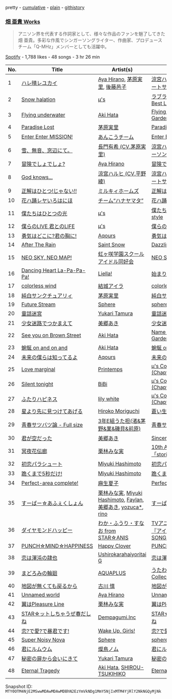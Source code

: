 pretty - [cumulative](/playlists/cumulative/37i9dQZF1DX4w7ghxoWOTa.md) - [plain](/playlists/plain/37i9dQZF1DX4w7ghxoWOTa) - [githistory](https://github.githistory.xyz/mackorone/spotify-playlist-archive/blob/main/playlists/plain/37i9dQZF1DX4w7ghxoWOTa)

### [畑 亜貴 Works](https://open.spotify.com/playlist/37i9dQZF1DX4w7ghxoWOTa)

> アニソン界を代表する作詞家として、様々な作品のファンを魅了してきた畑 亜貴。多彩な作風でシンガーソングライター、作曲家、プロデュースチーム「Q\-MHz」メンバーとしても活躍中。

[Spotify](https://open.spotify.com/user/spotify) - 1,788 likes - 48 songs - 3 hr 26 min

| No. | Title | Artist(s) | Album | Length |
|---|---|---|---|---|
| 1 | [ハレ晴レユカイ](https://open.spotify.com/track/651dM1w0QS5qG1qdL2zraO) | [Aya Hirano](https://open.spotify.com/artist/3i2cfgYBlN8krGOtCqEYHj), [茅原実里](https://open.spotify.com/artist/2BVUhHYQGZDr1YOQuySRuZ), [後藤邑子](https://open.spotify.com/artist/125fR1G9GJOC9YD8ZQ7a0Q) | [涼宮ハルヒの完奏〜コンプリートサウンドトラック〜](https://open.spotify.com/album/5Th1Ca5zP4rocYmRCY59NI) | 3:35 |
| 2 | [Snow halation](https://open.spotify.com/track/7B2YKWz6UoXvOUEX32r3ov) | [μ's](https://open.spotify.com/artist/2hYjPkmTry3LYVVSymws5i) | [ラブライブ! μ's Best Album Best Live! Collection](https://open.spotify.com/album/3D6S8s4QyjcF92x5oMZBKU) | 4:20 |
| 3 | [Flying underwater](https://open.spotify.com/track/5MYFcGMjfYCrqsgw7nZcHr) | [Aki Hata](https://open.spotify.com/artist/2BcuB8z8yMBCNCm1WnTke7) | [Flying underwater \- KAIKO Garden Vol.03 \-](https://open.spotify.com/album/50rtMfiW00oAFOREkPNaux) | 3:30 |
| 4 | [Paradise Lost](https://open.spotify.com/track/2bwOFXhpw67kglSOTO9Q2i) | [茅原実里](https://open.spotify.com/artist/2BVUhHYQGZDr1YOQuySRuZ) | [Paradise Lost](https://open.spotify.com/album/5i7vFlY7TmEJLTIIaWmIDP) | 4:43 |
| 5 | [Enter Enter MISSION!](https://open.spotify.com/track/7cmX1cBE5n0RWjOJ6dWAEQ) | [あんこうチーム](https://open.spotify.com/artist/70rOGXZSfjcHvPt6risXrJ) | [Enter Enter MISSION!](https://open.spotify.com/album/7eItUmp8TJdTiOaE7DYctX) | 4:05 |
| 6 | [雪、無音、窓辺にて。](https://open.spotify.com/track/14P8J1kHSxa7h7O0Y2S6Pe) | [長門有希 \(CV.茅原実里\)](https://open.spotify.com/artist/6sApso3RvtZgoqPpkWIdsB) | [涼宮ハルヒの憂鬱 キャラクターソング \(Vol.2 長門有希\)](https://open.spotify.com/album/6nGmXtQlwNjWT5B7sUfKP7) | 4:30 |
| 7 | [冒険でしょでしょ?](https://open.spotify.com/track/5yolws5GuK8GemMTTeSsxh) | [Aya Hirano](https://open.spotify.com/artist/3i2cfgYBlN8krGOtCqEYHj) | [冒険でしょでしょ?](https://open.spotify.com/album/1VX60De1ZNF0osyP5FpeXU) | 4:18 |
| 8 | [God knows...](https://open.spotify.com/track/71ccYxWvQJ66ebPUZScJzn) | [涼宮ハルヒ \(CV.平野 綾\)](https://open.spotify.com/artist/4eWMhmDkvSkgeHo0D2RT31) | [涼宮ハルヒの完奏〜コンプリートサウンドトラック〜](https://open.spotify.com/album/5Th1Ca5zP4rocYmRCY59NI) | 4:38 |
| 9 | [正解はひとつ!じゃない!!](https://open.spotify.com/track/3slLs4vWwt1aWW8PkFdSmO) | [ミルキィホームズ](https://open.spotify.com/artist/4XgSkyo3tmEoKYYBzFhyQu) | [正解はひとつ!じゃない!!](https://open.spotify.com/album/76bsRzjKBt66xEgseoXb64) | 4:02 |
| 10 | [花ハ踊レヤいろはにほ](https://open.spotify.com/track/7DGlPJwVQY3INApfDS0l8P) | [チーム“ハナヤマタ”](https://open.spotify.com/artist/099PpAOXjE1xbE6gN7214P) | [花ハ踊レヤいろはにほ](https://open.spotify.com/album/6KqK4ORYe2KvTXbIoTlvoj) | 4:10 |
| 11 | [僕たちはひとつの光](https://open.spotify.com/track/005NUwN5Mnre7uZ0KkQCaG) | [μ's](https://open.spotify.com/artist/2hYjPkmTry3LYVVSymws5i) | [僕たちはひとつの光/Future style](https://open.spotify.com/album/1MYEucgIhngkOi11Mj6yV1) | 4:55 |
| 12 | [僕らのLIVE 君とのLIFE](https://open.spotify.com/track/3N3jaGb18pYfFzpe1GZgfI) | [μ's](https://open.spotify.com/artist/2hYjPkmTry3LYVVSymws5i) | [僕らのLIVE 君とのLIFE](https://open.spotify.com/album/5Jm69hA6DIRSxKeBKUxPeH) | 5:23 |
| 13 | [勇気はどこに?君の胸に!](https://open.spotify.com/track/2w5T8mOOsekn2uFtsHuK89) | [Aqours](https://open.spotify.com/artist/6zxQda06WxXX8GmCeYstwV) | [勇気はどこに?君の胸に!](https://open.spotify.com/album/0hN7zdvqkfWdnz0hPcOj9T) | 4:44 |
| 14 | [After The Rain](https://open.spotify.com/track/1nzjVytuj9ctrHGpctCAIV) | [Saint Snow](https://open.spotify.com/artist/5bAFl5UIKoCUr4A6090lR7) | [Dazzling White Town](https://open.spotify.com/album/07OQgrBCdszGK0JaU2s1Uv) | 4:31 |
| 15 | [NEO SKY, NEO MAP!](https://open.spotify.com/track/4AMtutbqOdlw9ybtWSE1et) | [虹ヶ咲学園スクールアイドル同好会](https://open.spotify.com/artist/6xWuh7ypIYMh9BhqfHtQN1) | [NEO SKY, NEO MAP!](https://open.spotify.com/album/54ABJqkUjleMloogUpIQ0M) | 4:37 |
| 16 | [Dancing Heart La\-Pa\-Pa\-Pa!](https://open.spotify.com/track/3KJwVgA2M5SgZ4p0kjMpKk) | [Liella!](https://open.spotify.com/artist/2U3Vgx19saFDI9ZH4KzEIn) | [始まりは君の空](https://open.spotify.com/album/2VSJLU9QyXK68Q2IDKcXd2) | 3:18 |
| 17 | [colorless wind](https://open.spotify.com/track/1rdBCDqgSUClknAjpTEm9q) | [結城アイラ](https://open.spotify.com/artist/0O5WwSQoEqxts7FFBDsB6E) | [colorless wind](https://open.spotify.com/album/41h783J9c8LqnCrNPQkynK) | 4:57 |
| 18 | [純白サンクチュアリィ](https://open.spotify.com/track/1DOvTy3Ysf7b8VobWpbdZR) | [茅原実里](https://open.spotify.com/artist/2BVUhHYQGZDr1YOQuySRuZ) | [純白サンクチュアリィ](https://open.spotify.com/album/4KZcIpumgWdYOfIXl35bxE) | 4:52 |
| 19 | [Future Stream](https://open.spotify.com/track/6UdqfaKd83bFRoTi6EVhPL) | [Sphere](https://open.spotify.com/artist/7qAl67yej6N3CHV5XJShP7) | [sphere](https://open.spotify.com/album/3JCMIhHXXqsrRnNPGFfWNU) | 4:20 |
| 20 | [童話迷宮](https://open.spotify.com/track/1lEDbcMIAPnT2HYjxpDy3t) | [Yukari Tamura](https://open.spotify.com/artist/7hb4cZrq9Myg7VEqI2z0hJ) | [童話迷宮](https://open.spotify.com/album/3N5adcjY3Er5xUnU7eYpQn) | 3:55 |
| 21 | [少女迷路でつかまえて](https://open.spotify.com/track/160vKqpghe9g2y3HV0ryfg) | [美郷あき](https://open.spotify.com/artist/4qEleN0MdPvcOOyiOqRBjy) | [少女迷路でつかまえて](https://open.spotify.com/album/786JSY42TK9kf5OH7IvbPr) | 4:08 |
| 22 | [See you on Brown Street](https://open.spotify.com/track/3dmTVfo6kIZIREDhc6ATiq) | [Aki Hata](https://open.spotify.com/artist/2BcuB8z8yMBCNCm1WnTke7) | [Name of the mirror \- KAIKO Garden Vol.05 \-](https://open.spotify.com/album/4uakqrl9w5wVfDBWbCth4f) | 3:32 |
| 23 | [蜿蜒 on and on and](https://open.spotify.com/track/2HLPuvybdx0NHKGTzRZHce) | [Aki Hata](https://open.spotify.com/artist/4OeurE1dYEfIjd2STbvMoC) | [蜿蜒 on and on and](https://open.spotify.com/album/5tCDKOjAmQHBbXBY0ULfP2) | 5:00 |
| 24 | [未来の僕らは知ってるよ](https://open.spotify.com/track/4Kr4DGSLD2SRmjxNjfm3uS) | [Aqours](https://open.spotify.com/artist/6zxQda06WxXX8GmCeYstwV) | [未来の僕らは知ってるよ](https://open.spotify.com/album/1MlqcaVEU0wY1jDr1lka7U) | 4:10 |
| 25 | [Love marginal](https://open.spotify.com/track/69oopEcHr93WjL84ZGg0oS) | [Printemps](https://open.spotify.com/artist/5UDdlpW0SOJwKm8ZkSbO30) | [μ's Complete BEST BOX \(Chapter.07\)](https://open.spotify.com/album/7nNBandGoFJqSVTHCVlt8F) | 4:32 |
| 26 | [Silent tonight](https://open.spotify.com/track/5klLVOYKURBm2cVEDUkCIH) | [BiBi](https://open.spotify.com/artist/2Y3ofvZHDfYYsmOHdpPy2D) | [μ's Complete BEST BOX \(Chapter.08\)](https://open.spotify.com/album/0QSPYBVhpK1CgN0kFKPqEb) | 5:17 |
| 27 | [ふたりハピネス](https://open.spotify.com/track/1bREyD3RVvhVzx87miKQH2) | [lily white](https://open.spotify.com/artist/0AVxxoSuVTDb0JamZGKmmA) | [μ's Complete BEST BOX \(Chapter.09\)](https://open.spotify.com/album/56r4XvKUMrmB9kcRFIbZmv) | 6:10 |
| 28 | [星より先に見つけてあげる](https://open.spotify.com/track/4JfFC0KteCysB94ooYSbli) | [Hiroko Moriguchi](https://open.spotify.com/artist/1F26f2fTqYBhCtp6sXAsQV) | [蒼い生命](https://open.spotify.com/album/3NHgyxIWN5N5xA42fxTG2F) | 3:52 |
| 29 | [青春サツバツ論 \- Full size](https://open.spotify.com/track/0PY7EFmEa52bsJ12xSq4B5) | [3年E組うた担\(渚&茅野&業&磯貝&前原\)](https://open.spotify.com/artist/3ZZhxEl0lkwP7QwB8Vi1rf) | [青春サツバツ論](https://open.spotify.com/album/3arlRorn9ipIUsI1LY7ACQ) | 3:43 |
| 30 | [君が空だった](https://open.spotify.com/track/6bg06pwmfEEkmaBvdVd5Oq) | [美郷あき](https://open.spotify.com/artist/4qEleN0MdPvcOOyiOqRBjy) | [Sincerely](https://open.spotify.com/album/2BKu5vTHvDmpXf4iN1v0R1) | 4:34 |
| 31 | [冥夜花伝廊](https://open.spotify.com/track/4nwJ3EgHW8qxfFFiwmFMbV) | [栗林みな実](https://open.spotify.com/artist/4HqHuqNCbQAqxAzzDZwpvz) | [10th Anniversary Best Album「stories」](https://open.spotify.com/album/0c97w5Guoaf8BPCTf6B12O) | 4:08 |
| 32 | [初恋パラシュート](https://open.spotify.com/track/1VbwRMn4rGTFUSe6wqz4cF) | [Miyuki Hashimoto](https://open.spotify.com/artist/7CvaCbO8PdEISO5PuVzp3u) | [初恋パラシュート](https://open.spotify.com/album/15m915d6d6DSM8uPEk0opF) | 3:53 |
| 33 | [跪くまで5秒だけ!](https://open.spotify.com/track/1KxFSyKu72LLwcTzLzOBiv) | [Miyuki Hashimoto](https://open.spotify.com/artist/7CvaCbO8PdEISO5PuVzp3u) | [跪くまで5秒だけ!](https://open.spotify.com/album/6JrpdQpd5MYxEYILUDv40E) | 4:22 |
| 34 | [Perfect\-area complete!](https://open.spotify.com/track/4EXGfnQPnDQrtZPUIrveL3) | [麻生夏子](https://open.spotify.com/artist/1DDZtVeKCSNTVs2EupUsQ1) | [Perfect\-area complete!](https://open.spotify.com/album/5kVBlTeeGPK0ufg742c49h) | 4:03 |
| 35 | [すーぱー☆あふぇくしょん](https://open.spotify.com/track/320unxHvAM7fZWXGC1ecEg) | [栗林みな実](https://open.spotify.com/artist/4HqHuqNCbQAqxAzzDZwpvz), [Miyuki Hashimoto](https://open.spotify.com/artist/7CvaCbO8PdEISO5PuVzp3u), [Faylan](https://open.spotify.com/artist/2yGZV8ZFKaoOxtvL4aUAIO), [美郷あき](https://open.spotify.com/artist/4qEleN0MdPvcOOyiOqRBjy), [yozuca\*](https://open.spotify.com/artist/4VjL4soNJonIpplG1GOCvh), [rino](https://open.spotify.com/artist/62EyAYQ2AnBGw5BSWe48dW) | [すーぱー☆あふぇくしょん](https://open.spotify.com/album/1aS3QRVZ9o88S4sO1xS6bw) | 3:31 |
| 36 | [ダイヤモンドハッピー](https://open.spotify.com/track/3mqrEi3pYXH9YqO0AHr2fn) | [わか・ふうり・すなお from STAR☆ANIS](https://open.spotify.com/artist/0xzkx0ukfziouCZGRJ54Tx) | [TVアニメ/データカードダス『アイカツ!』COMPLETE SONGS12](https://open.spotify.com/album/6oGCfLrXyvdxGPqE16cqgk) | 4:08 |
| 37 | [PUNCH☆MIND☆HAPPINESS](https://open.spotify.com/track/5VpshhnsseZ9rV3tlZXTtl) | [Happy Clover](https://open.spotify.com/artist/75P5zGNnt9MZDRvG7UmcjO) | [PUNCH☆MIND☆HAPPINESS](https://open.spotify.com/album/2U94VoeNyJhoN7WV7MIIN5) | 3:24 |
| 38 | [恋は渾沌の隷也](https://open.spotify.com/track/2g1k9DguVUrZSPIVzcphlQ) | [Ushirokarahaiyoritai G](https://open.spotify.com/artist/1qwO6Qzw4TAoAdePpNi7vV) | [恋は渾沌の隷也](https://open.spotify.com/album/4lMBsQMi6L2p7jYHzssp9t) | 3:58 |
| 39 | [まどろみの輪廻](https://open.spotify.com/track/4eidZt7uo0wp6QjBe1BxPC) | [AQUAPLUS](https://open.spotify.com/artist/7B4fCLODC0dNTjTQkmrDPw) | [うたわれるもの Piano Collection Vol.1](https://open.spotify.com/album/5SXIjXBWwwnolPU5IfB58J) | 4:53 |
| 40 | [地図が無くても戻るから](https://open.spotify.com/track/0YbL6UQ5UmpTYp5tkUYV1N) | [古川 慎](https://open.spotify.com/artist/7cqs65sOpEfqF5T0XFnAWc) | [地図が無くても戻るから](https://open.spotify.com/album/7lJlIPZJvbochnbSB28Tpk) | 4:13 |
| 41 | [Unnamed world](https://open.spotify.com/track/6A6Ast2a0l6Npzk5GVDENR) | [Aya Hirano](https://open.spotify.com/artist/3i2cfgYBlN8krGOtCqEYHj) | [Unnamed world](https://open.spotify.com/album/6rXdmMvPDbFt48dWnzrY3a) | 3:32 |
| 42 | [翼はPleasure Line](https://open.spotify.com/track/6akQfuvvdRFAM54GwSHUwv) | [栗林みな実](https://open.spotify.com/artist/4HqHuqNCbQAqxAzzDZwpvz) | [翼はPleasure Line](https://open.spotify.com/album/5cAH0SfvvAOJhTn02rmBWB) | 4:36 |
| 43 | [STAR☆ットしちゃうぜ春だしね](https://open.spotify.com/track/0dc0AQEmAY35RKUiV11a9M) | [Dempagumi.Inc](https://open.spotify.com/artist/2jAtwNClGACPlYgR1QFAIq) | [STAR☆ットしちゃうぜ春だしね](https://open.spotify.com/album/6RTT2jqMmGfzKK9j6f6gsz) | 4:35 |
| 44 | [恋?で愛?で暴君です!](https://open.spotify.com/track/0kFmdj4wjarVHE8dZUizxz) | [Wake Up, Girls!](https://open.spotify.com/artist/7JL9zaGsB5OqMA0FgwF6lP) | [恋?で愛?で暴君です!](https://open.spotify.com/album/6qY34HgQVIKXnPxGEUEFsO) | 3:58 |
| 45 | [Super Noisy Nova](https://open.spotify.com/track/07LDwVVQNX4pkwrnC01zL9) | [Sphere](https://open.spotify.com/artist/7qAl67yej6N3CHV5XJShP7) | [sphere](https://open.spotify.com/album/3JCMIhHXXqsrRnNPGFfWNU) | 4:26 |
| 46 | [君にルムウム](https://open.spotify.com/track/1Ed3Or8b2EYNzW07i8pZL8) | [燦鳥ノム](https://open.spotify.com/artist/47dWUegQfMWoEuh9lLfIhi) | [君にルムウム](https://open.spotify.com/album/3cJMk0NmanyEf2bFn5bHxq) | 3:21 |
| 47 | [秘密の扉から会いにきて](https://open.spotify.com/track/6MDuCmSdP00j47oEavVBwR) | [Yukari Tamura](https://open.spotify.com/artist/7hb4cZrq9Myg7VEqI2z0hJ) | [秘密の扉から会いにきて](https://open.spotify.com/album/2NfnOSntG6tB7nuFbfDksB) | 3:36 |
| 48 | [Eternal Tragedy](https://open.spotify.com/track/3pDJKWyX0dCRnbv1wktSqu) | [Aki Hata](https://open.spotify.com/artist/2BcuB8z8yMBCNCm1WnTke7), [SHIROU\-TSUKIHIKO](https://open.spotify.com/artist/4n1KlS8mTIqsBCFImc5fvb) | [Eternal Tragedy](https://open.spotify.com/album/19OBmkcKc23HOAsFlFEXfP) | 5:33 |

Snapshot ID: `MTY0OTM4NjE2MSwwMDAwMDAwMDBhN2EzYmVkNDg1MmY5NjIxMTM4YjRlY2NkNGQyMjNk`
